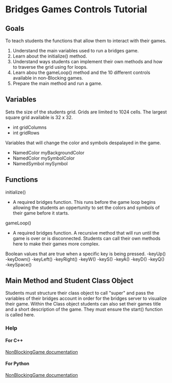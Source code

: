 Bridges Games Controls Tutorial
===============================

Goals
-----

To teach students the functions that allow them to interact with their games.

1. Understand the main variables used to run a bridges game.
2. Learn about the initialize() method.
3. Understand ways students can implement their own methods and how to traverse the grid using for loops.
4. Learn abou the gameLoop() method and the 10 different controls available in non-Blocking games.
5. Prepare the main method and run a game.

Variables
---------

Sets the size of the students grid. Grids are limited to 1024 cells. The largest square grid available is 32 x 32.
- int gridColumns
- int gridRows

Variables that will change the color and symbols despalayed in the game.
- NamedColor myBackgroundColor
- NamedColor mySymbolColor
- NamedSymbol mySymbol

Functions
---------

initialize()
- A required bridges function. This runs before the game loop begins allowing the students an oppertunity to set the colors and symbols of their game before it starts.

gameLoop()
- A required bridges function. A recursive method that will run until the game is over or is disconnected. Students can call their own methods here to make their games more complex.

Boolean values that are true when a specific key is being pressed.
-keyUp()
-keyDown()
-keyLeft()
-keyRight()
-keyW()
-keyS()
-keyA()
-keyD()
-keyQ()
-keySpace()

Main Method and Student Class Object
------------------------------------

Students must structure their class object to call "super" and pass the variables of their bridges account in order for the bridges server to visualize their game.
Within the Class object students can also set their games title and a short description of the game. They must ensure the start() function is called here.

### Help
#### For C++
[NonBlockingGame documentation](http://bridgesuncc.github.io/doc/cxx-api/current/html/classbridges_1_1game_1_1_non_blocking_game.html)
#### For Python
[NonBlockingGame documentation](http://bridgesuncc.github.io/doc/python-api/current/html/classbridges_1_1non__blocking__game_1_1_non_blocking_game.html)